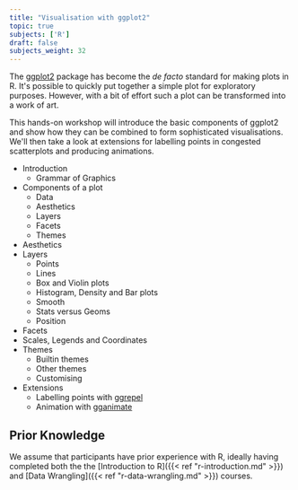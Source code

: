 ```yaml
---
title: "Visualisation with ggplot2"
topic: true
subjects: ['R']
draft: false
subjects_weight: 32
---
```


The [ggplot2](https://github.com/tidyverse/ggplot2) package has become the *de facto* standard for making plots in R. It's possible to quickly put together a simple plot for exploratory purposes. However, with a bit of effort such a plot can be transformed into a work of art.

This hands-on workshop will introduce the basic components of ggplot2 and show how they can be combined to form sophisticated visualisations. We'll then take a look at extensions for labelling points in congested scatterplots and producing animations.

- Introduction
	- Grammar of Graphics
- Components of a plot
	- Data
	- Aesthetics
	- Layers
	- Facets
	- Themes
- Aesthetics
- Layers
	- Points
	- Lines
	- Box and Violin plots
	- Histogram, Density and Bar plots
	- Smooth
	- Stats versus Geoms
	- Position
- Facets
- Scales, Legends and Coordinates
- Themes
	- Builtin themes
	- Other themes
	- Customising
- Extensions
	- Labelling points with [ggrepel](https://github.com/slowkow/ggrepel)
	- Animation with [gganimate](https://github.com/thomasp85/gganimate)

## Prior Knowledge

We assume that participants have prior experience with R, ideally having completed both the the [Introduction to R]({{< ref "r-introduction.md" >}}) and [Data Wrangling]({{< ref "r-data-wrangling.md" >}}) courses.